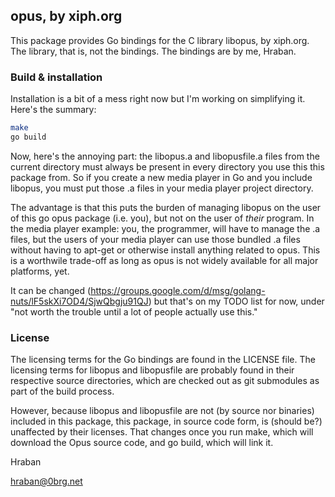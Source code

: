 ## opus, by xiph.org

This package provides Go bindings for the C library libopus, by xiph.org. The
library, that is, not the bindings. The bindings are by me, Hraban.

### Build & installation

Installation is a bit of a mess right now but I'm working on simplifying it.
Here's the summary:

```sh
make
go build
```

Now, here's the annoying part: the libopus.a and libopusfile.a files from the
current directory must always be present in every directory you use this this
package from. So if you create a new media player in Go and you include libopus,
you must put those .a files in your media player project directory.

The advantage is that this puts the burden of managing libopus on the user of
this go opus package (i.e. you), but not on the user of *their* program. In the
media player example: you, the programmer, will have to manage the .a files, but
the users of your media player can use those bundled .a files without having to
apt-get or otherwise install anything related to opus. This is a worthwile
trade-off as long as opus is not widely available for all major platforms, yet.

It can be changed
(<https://groups.google.com/d/msg/golang-nuts/lF5skXi7OD4/SjwQbgju91QJ>) but
that's on my TODO list for now, under "not worth the trouble until a lot of
people actually use this."

### License

The licensing terms for the Go bindings are found in the LICENSE file. The
licensing terms for libopus and libopusfile are probably found in their
respective source directories, which are checked out as git submodules as part
of the build process.

However, because libopus and libopusfile are not (by source nor binaries)
included in this package, this package, in source code form, is (should be?)
unaffected by their licenses. That changes once you run make, which will
download the Opus source code, and go build, which will link it.

Hraban

hraban@0brg.net
